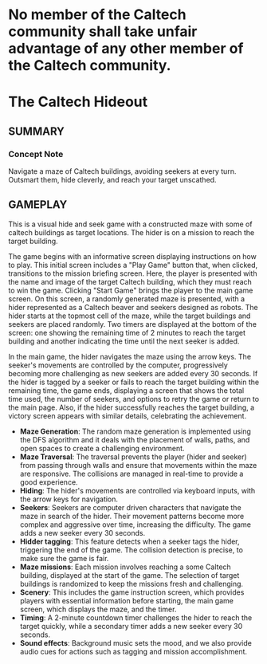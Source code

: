 # No member of the Caltech community shall take unfair advantage of any other member of the Caltech community.

# The Caltech Hideout
## SUMMARY
  

### Concept Note

Navigate a maze of Caltech buildings, avoiding seekers at every turn. Outsmart them, hide cleverly, and reach your target unscathed.

  
  

## GAMEPLAY
This is a visual hide and seek game with a constructed maze with some of caltech buildings as target locations. The hider is on a mission to reach the target building.

The game begins with an informative screen displaying  instructions on how to play. This initial screen includes a "Play Game" button that, when clicked, transitions to the mission briefing screen. Here, the player is presented with the name and image of the target Caltech building, which they must reach to win the game. Clicking "Start Game" brings the player to the main game screen. On this screen, a randomly generated maze is presented, with a hider represented as a Caltech beaver and seekers designed as robots. The hider starts at the topmost cell of the maze, while the target buildings and seekers are placed randomly. Two timers are displayed at the bottom of the screen: one showing the remaining time of 2 minutes to reach the target building and another indicating the time until the next seeker is added.

In the main game, the hider navigates the maze using the arrow keys. The seeker's movements are controlled by the computer, progressively becoming more challenging as new seekers are added every 30 seconds. If the hider is tagged by a seeker or fails to reach the target building within the remaining time, the game ends, displaying a screen that shows the total time used, the number of seekers, and options to retry the game or return to the main page. Also, if the hider successfully reaches the target building, a victory screen appears with similar details, celebrating the achievement. 



- **Maze Generation**: The random maze generation is implemented using the DFS algorithm and it deals with the placement of walls, paths, and open spaces to create a challenging environment.  <br>
- **Maze Traversal**: The traversal prevents the player (hider and seeker) from passing through walls and ensure that movements within the maze are responsive. The collisions are managed in real-time to provide a good experience. <br>
- **Hiding**: The hider's movements are controlled via keyboard inputs, with the arrow keys for navigation. <br>
- **Seekers**: Seekers are computer driven characters that navigate the maze in search of the hider. Their movement patterns become more complex and aggressive over time, increasing the difficulty. The game adds a new seeker every 30 seconds.<br>
- **Hidder tagging**: This feature detects when a seeker tags the hider, triggering the end of the game. The collision detection is precise, to make sure the game is fair. <br>
- **Maze missions**: Each mission involves reaching a some Caltech building, displayed at the start of the game. The selection of target buildings is randomized to keep the missions fresh and challenging. <br>
- **Scenery**: This includes the game instruction screen, which provides players with essential information before starting, the main game screen, which displays the maze, and the timer.<br>
- **Timing**: A 2-minute countdown timer challenges the hider to reach the target quickly, while a secondary timer adds a new seeker every 30 seconds. <br>
- **Sound effects**: Background music sets the mood, and we also provide audio cues for actions such as tagging and mission accomplishment. <br>

  
  
